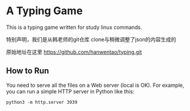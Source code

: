 # A Typing Game

This is a typing game written for study linux commands.

特别声明，我们是从韩老师的git仓库 clone与稍微调整了json的内容生成的

原始地址在这里 https://github.com/hanwentao/typing.git

## How to Run

You need to serve all the files on a Web server (local is OK).
For example, you can run a simple HTTP server in Python like this:

```
python3 -m http.server 3939
```
